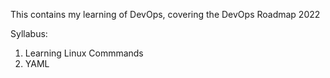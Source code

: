 This contains my learning of DevOps, covering the DevOps Roadmap 2022

Syllabus:

1. Learning Linux Commmands
2. YAML
